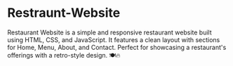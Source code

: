 # Restraunt-Website
 Restaurant Website is a simple and responsive restaurant website built using HTML, CSS, and JavaScript. It features a clean layout with sections for Home, Menu, About, and Contact. Perfect for showcasing a restaurant's offerings with a retro-style design. 🍽️🔥
